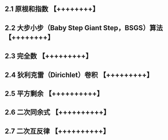 ## 2.1 原根和指数 【++++++++】

## 2.2 大步小步（Baby Step Giant Step，BSGS）算法 【++++++++】

## 2.3 完全数 【+++++++++】

## 2.4 狄利克雷（Dirichlet）卷积 【+++++++++】

## 2.5 平方剩余 【++++++++++】

## 2.6 二次同余式 【++++++++++】

## 2.7 二次互反律 【++++++++++】